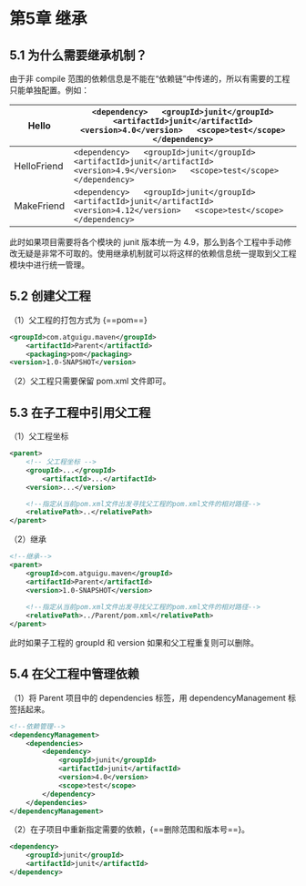 # 第5章 继承

## 5.1 为什么需要继承机制？

由于非 compile 范围的依赖信息是不能在“依赖链”中传递的，所以有需要的工程只能单独配置。例如：

| Hello       | `<dependency>   <groupId>junit</groupId>   <artifactId>junit</artifactId>   <version>4.0</version>   <scope>test</scope> </dependency>` |
| ----------- | ------------------------------------------------------------ |
| HelloFriend | `<dependency>   <groupId>junit</groupId>   <artifactId>junit</artifactId>   <version>4.9</version>   <scope>test</scope> </dependency>` |
| MakeFriend  | `<dependency>   <groupId>junit</groupId>   <artifactId>junit</artifactId>   <version>4.12</version>   <scope>test</scope> </dependency>` |

此时如果项目需要将各个模块的 junit 版本统一为 4.9，那么到各个工程中手动修改无疑是非常不可取的。使用继承机制就可以将这样的依赖信息统一提取到父工程模块中进行统一管理。

## 5.2 创建父工程

（1）父工程的打包方式为 {==pom==}

```xml title="pom.xml"
<groupId>com.atguigu.maven</groupId>
	<artifactId>Parent</artifactId>
	<packaging>pom</packaging>
<version>1.0-SNAPSHOT</version>
```

（2）父工程只需要保留 pom.xml 文件即可。

## 5.3 在子工程中引用父工程

（1）父工程坐标

```xml title="pom.xml"
<parent>
	<!-- 父工程坐标 -->
	<groupId>...</groupId>
		<artifactId>...</artifactId>
	<version>...</version>

	<!--指定从当前pom.xml文件出发寻找父工程的pom.xml文件的相对路径-->
	<relativePath>..</relativePath>
</parent>
```

（2）继承

```xml title="pom.xml"
<!--继承-->
<parent>
    <groupId>com.atguigu.maven</groupId>
    <artifactId>Parent</artifactId>
    <version>1.0-SNAPSHOT</version>
	
	<!--指定从当前pom.xml文件出发寻找父工程的pom.xml文件的相对路径-->
	<relativePath>../Parent/pom.xml</relativePath>
</parent>
```

此时如果子工程的 groupId 和 version 如果和父工程重复则可以删除。

## 5.4 在父工程中管理依赖

（1）将 Parent 项目中的 dependencies 标签，用 dependencyManagement 标签括起来。

```xml title="pom.xml"
<!--依赖管理-->
<dependencyManagement>
    <dependencies>
        <dependency>
            <groupId>junit</groupId>
            <artifactId>junit</artifactId>
            <version>4.0</version>
            <scope>test</scope>
        </dependency>
    </dependencies>
</dependencyManagement>
```

（2）在子项目中重新指定需要的依赖，{==删除范围和版本号==}。

```xml title="pom.xml"
<dependency>
    <groupId>junit</groupId>
    <artifactId>junit</artifactId>
</dependency>
```

